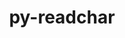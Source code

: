 ---
title: "py-readchar"
layout: cache
categories: [package, develop]
meta: {"versions": ["4.0.5"], "compilers": ["apple-clang@=15.0.0", "gcc@=11.3.0"], "oss": ["ubuntu22.04", "ventura"], "platforms": ["darwin", "linux"], "targets": ["aarch64", "x86_64_v3"], "stacks": ["ml-darwin-aarch64-mps", "ml-linux-x86_64-cpu", "ml-linux-x86_64-cuda", "root"], "num_specs": 8, "num_specs_by_stack": {"root": 8, "ml-darwin-aarch64-mps": 2, "ml-linux-x86_64-cpu": 6, "ml-linux-x86_64-cuda": 6}}
spec_details: [{"hash": "gwwxpggrwb2uwyjoa3xxkvs2u6pkh2e3", "compiler": "apple-clang@=15.0.0", "versions": ["4.0.5"], "os": "ventura", "platform": "darwin", "target": "aarch64", "variants": ["build_system=python_pip"], "stacks": ["root", "ml-darwin-aarch64-mps"], "size": "-", "tarball": "https://binaries.spack.io/develop/build_cache/darwin-ventura-aarch64/apple-clang-15.0.0/py-readchar-4.0.5/darwin-ventura-aarch64-apple-clang-15.0.0-py-readchar-4.0.5-gwwxpggrwb2uwyjoa3xxkvs2u6pkh2e3.spack"}, {"hash": "7h3d27gaytklmvnzakfokywfkvwo5ujr", "compiler": "apple-clang@=15.0.0", "versions": ["4.0.5"], "os": "ventura", "platform": "darwin", "target": "aarch64", "variants": ["build_system=python_pip"], "stacks": ["root", "ml-darwin-aarch64-mps"], "size": "-", "tarball": "https://binaries.spack.io/develop/build_cache/darwin-ventura-aarch64/apple-clang-15.0.0/py-readchar-4.0.5/darwin-ventura-aarch64-apple-clang-15.0.0-py-readchar-4.0.5-7h3d27gaytklmvnzakfokywfkvwo5ujr.spack"}, {"hash": "cgqz7p2jhdcp2dqz5rhlpnltml32kkul", "compiler": "gcc@=11.3.0", "versions": ["4.0.5"], "os": "ubuntu22.04", "platform": "linux", "target": "x86_64_v3", "variants": ["build_system=python_pip"], "stacks": ["ml-linux-x86_64-cpu", "root", "ml-linux-x86_64-cuda"], "size": "-", "tarball": "https://binaries.spack.io/develop/build_cache/linux-ubuntu22.04-x86_64_v3/gcc-11.3.0/py-readchar-4.0.5/linux-ubuntu22.04-x86_64_v3-gcc-11.3.0-py-readchar-4.0.5-cgqz7p2jhdcp2dqz5rhlpnltml32kkul.spack"}, {"hash": "wmffbsi7oap76u36hu5rzprs4f6es3mn", "compiler": "gcc@=11.3.0", "versions": ["4.0.5"], "os": "ubuntu22.04", "platform": "linux", "target": "x86_64_v3", "variants": ["build_system=python_pip"], "stacks": ["ml-linux-x86_64-cpu", "root", "ml-linux-x86_64-cuda"], "size": "-", "tarball": "https://binaries.spack.io/develop/build_cache/linux-ubuntu22.04-x86_64_v3/gcc-11.3.0/py-readchar-4.0.5/linux-ubuntu22.04-x86_64_v3-gcc-11.3.0-py-readchar-4.0.5-wmffbsi7oap76u36hu5rzprs4f6es3mn.spack"}, {"hash": "dzrxmaw3vayzyh7ewecoyeo6w3qidkqz", "compiler": "gcc@=11.3.0", "versions": ["4.0.5"], "os": "ubuntu22.04", "platform": "linux", "target": "x86_64_v3", "variants": ["build_system=python_pip"], "stacks": ["ml-linux-x86_64-cpu", "root", "ml-linux-x86_64-cuda"], "size": "-", "tarball": "https://binaries.spack.io/develop/build_cache/linux-ubuntu22.04-x86_64_v3/gcc-11.3.0/py-readchar-4.0.5/linux-ubuntu22.04-x86_64_v3-gcc-11.3.0-py-readchar-4.0.5-dzrxmaw3vayzyh7ewecoyeo6w3qidkqz.spack"}, {"hash": "jefakcw6lehl66iy6i57edhv3ml4bdrd", "compiler": "gcc@=11.3.0", "versions": ["4.0.5"], "os": "ubuntu22.04", "platform": "linux", "target": "x86_64_v3", "variants": ["build_system=python_pip"], "stacks": ["ml-linux-x86_64-cpu", "root", "ml-linux-x86_64-cuda"], "size": "-", "tarball": "https://binaries.spack.io/develop/build_cache/linux-ubuntu22.04-x86_64_v3/gcc-11.3.0/py-readchar-4.0.5/linux-ubuntu22.04-x86_64_v3-gcc-11.3.0-py-readchar-4.0.5-jefakcw6lehl66iy6i57edhv3ml4bdrd.spack"}, {"hash": "qycrxql6p4i4232d7b4kjsw5i7rp6j5f", "compiler": "gcc@=11.3.0", "versions": ["4.0.5"], "os": "ubuntu22.04", "platform": "linux", "target": "x86_64_v3", "variants": ["build_system=python_pip"], "stacks": ["ml-linux-x86_64-cpu", "root", "ml-linux-x86_64-cuda"], "size": "-", "tarball": "https://binaries.spack.io/develop/build_cache/linux-ubuntu22.04-x86_64_v3/gcc-11.3.0/py-readchar-4.0.5/linux-ubuntu22.04-x86_64_v3-gcc-11.3.0-py-readchar-4.0.5-qycrxql6p4i4232d7b4kjsw5i7rp6j5f.spack"}, {"hash": "szpltv2hvcbtjymqtqejtysrt2nu3uh4", "compiler": "gcc@=11.3.0", "versions": ["4.0.5"], "os": "ubuntu22.04", "platform": "linux", "target": "x86_64_v3", "variants": ["build_system=python_pip"], "stacks": ["ml-linux-x86_64-cpu", "root", "ml-linux-x86_64-cuda"], "size": "-", "tarball": "https://binaries.spack.io/develop/build_cache/linux-ubuntu22.04-x86_64_v3/gcc-11.3.0/py-readchar-4.0.5/linux-ubuntu22.04-x86_64_v3-gcc-11.3.0-py-readchar-4.0.5-szpltv2hvcbtjymqtqejtysrt2nu3uh4.spack"}]
---